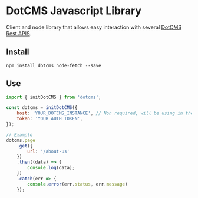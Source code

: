 # DotCMS Javascript Library
Client and node library that allows easy interaction with several [DotCMS Rest APIS](https://dotcms.com/docs/latest/rest-api).

## Install

`npm install dotcms node-fetch --save`

## Use

```javascript
import { initDotCMS } from 'dotcms';

const dotcms = initDotCMS({
    host: 'YOUR_DOTCMS_INSTANCE', // Non required, will be using in the requests if you pass it
    token: 'YOUR AUTH TOKEN',
});

// Example
dotcms.page
    .get({
        url: '/about-us'
    })
    .then((data) => {
        console.log(data);
    })
    .catch(err => {
        console.error(err.status, err.message)
    });
```

